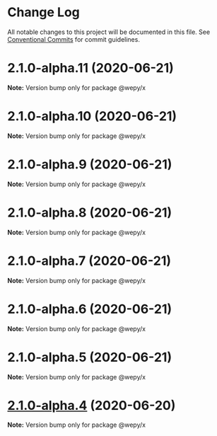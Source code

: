 # Change Log

All notable changes to this project will be documented in this file.
See [Conventional Commits](https://conventionalcommits.org) for commit guidelines.

# 2.1.0-alpha.11 (2020-06-21)

**Note:** Version bump only for package @wepy/x





# 2.1.0-alpha.10 (2020-06-21)

**Note:** Version bump only for package @wepy/x





# 2.1.0-alpha.9 (2020-06-21)

**Note:** Version bump only for package @wepy/x





# 2.1.0-alpha.8 (2020-06-21)

**Note:** Version bump only for package @wepy/x





# 2.1.0-alpha.7 (2020-06-21)

**Note:** Version bump only for package @wepy/x





# 2.1.0-alpha.6 (2020-06-21)

**Note:** Version bump only for package @wepy/x





# 2.1.0-alpha.5 (2020-06-21)

**Note:** Version bump only for package @wepy/x





# [2.1.0-alpha.4](https://github.com/Tencent/wepy/compare/v2.1.0-alpha.2...v2.1.0-alpha.4) (2020-06-20)

**Note:** Version bump only for package @wepy/x
